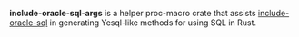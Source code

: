 **include-oracle-sql-args** is a helper proc-macro crate that assists [include-oracle-sql][1] in generating Yesql-like methods for using SQL in Rust.

[1]: https://github.com/quietboil/include-oracle-sql